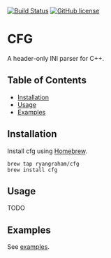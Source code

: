 [![Build Status](https://circleci.com/gh/ryangraham/cfg.svg?style=svg)](https://circleci.com/gh/ryangraham/cfg)
[![GitHub license](https://img.shields.io/badge/license-MIT-blue.svg)](https://raw.githubusercontent.com/ryangraham/cfg/master/LICENSE)

# CFG

A header-only INI parser for C++.

## Table of Contents

- [Installation](#installation)
- [Usage](#usage)
- [Examples](#examples)

## Installation

Install cfg using [Homebrew](https://brew.sh/).

```
brew tap ryangraham/cfg
brew install cfg
```

## Usage

TODO

## Examples

See [examples](https://github.com/ryangraham/cfg/tree/master/examples/).
